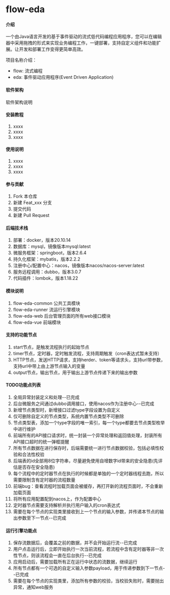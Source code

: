 # flow-eda

#### 介绍
一个由Java语言开发的基于事件驱动的流式低代码编程应用程序，您可以在编辑器中采用拖拽的形式来实现业务编程工作，一键部署，支持自定义组件和功能扩展。让开发和部署工作变得更简单高效。

项目名称介绍：
- flow: 流式编程
- eda: 事件驱动应用程序(Event Driven Application)

#### 软件架构
软件架构说明


#### 安装教程

1.  xxxx
2.  xxxx
3.  xxxx

#### 使用说明

1.  xxxx
2.  xxxx
3.  xxxx

#### 参与贡献

1.  Fork 本仓库
2.  新建 Feat_xxx 分支
3.  提交代码
4.  新建 Pull Request

#### 后端技术栈

1.  部署：docker，版本20.10.14
2.  数据库：mysql，镜像版本mysql:latest
3.  微服务框架：springboot，版本2.6.4
4.  持久化框架：mybatis，版本2.2.2
5.  注册中心/配置中心：nacos，镜像版本nacos/nacos-server:latest
6.  服务远程调用：dubbo，版本3.0.7
7.  代码插件：lombok，版本1.18.22

#### 模块说明

1.  flow-eda-common 公共工具模块
2.  flow-eda-runner 流运行引擎模块
3.  flow-eda-web 后台管理页面的所有web接口模块
4.  flow-eda-vue 前端模块

#### 支持的功能节点

1.  start节点，是触发流程执行的起始节点
2.  timer节点，定时器，定时触发流程，支持周期触发（cron表达式暂未支持）
3.  HTTP节点，发送HTTP请求，支持herder、token等请求头，支持url带参数，支持url中带上由上游节点输入的变量
4.  output节点，输出节点，用于输出上游节点传递下来的输出参数

#### TODO功能点列表

1.  全局异常封装定义和处理--已完成
2.  后台微服务之间通过dubbo调用接口，使用nacos作为注册中心--已完成
3.  新增节点类型时，新增接口过滤type字段设置为自定义
4.  仅可删除自定义的节点类型，系统内置节点类型不可删除
5.  节点类型表，添加一个type字段的唯一索引，每一个type都要去节点类型枚举中进行维护
6.  前端所有的API接口请求时，统一封装一个异常处理和返回值处理，封装所有API接口超时的统一弹框提醒
7.  所有节点数据在进行保存时，后端需要统一进行节点数据校验，包括必填性校验和合法性校验
8.  后端表的id全部用8位字符串，尽量避免使用自增数字id带来的安全隐患(先评估是否存在安全隐患)
9.  每个流程中的定时器节点在执行的时候都是单独的一个定时器线程去跑，所以需要限制含有定时器的流程数量
10.  前端bug：查看流程时加载页面会被缓存，再打开新的流程页面时，不会重新加载页面
11.  将所有应用配置配到nacos上，作为配置中心
12.  定时器节点需要支持解析并执行用户输入的cron表达式
13.  需要在每个节点的实现类里接收到上一个节点的输入参数，并传递本节点的输出参数至下一节点--已完成

#### 运行引擎功能点

1.  保存流数据后，会覆盖之前的数据，并不会开始运行流--已完成
2.  用户点击运行后，立即开始执行一次当前流程，若流程中含有定时器等非一次性节点，则该流程会一直在后台执行--已完成
3.  应用启动后，需要加载所有正在运行中状态的流数据，继续运行
4.  所有节点都有一个可选的自定义输入参数payload，用于传递参数到下一节点--已完成
5.  需要在每个节点的实现类里，添加所有参数的校验，当校验失败时，需要抛出异常，通知web服务



